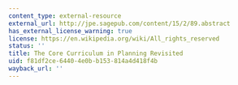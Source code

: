 ```yaml
---
content_type: external-resource
external_url: http://jpe.sagepub.com/content/15/2/89.abstract
has_external_license_warning: true
license: https://en.wikipedia.org/wiki/All_rights_reserved
status: ''
title: The Core Curriculum in Planning Revisited
uid: f81df2ce-6440-4e0b-b153-814a4d418f4b
wayback_url: ''
---
```

